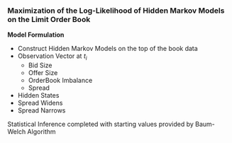 ### Maximization of the Log-Likelihood of Hidden Markov Models on the Limit Order Book


**Model Formulation**
- Construct Hidden Markov Models on the top of the book data
- Observation Vector at $t_i$
  - Bid Size 
  - Offer Size
  - OrderBook Imbalance
  - Spread
 - Hidden States
  - Spread Widens
  - Spread Narrows
  
  
  Statistical Inference completed with starting values provided by Baum-Welch Algorithm
